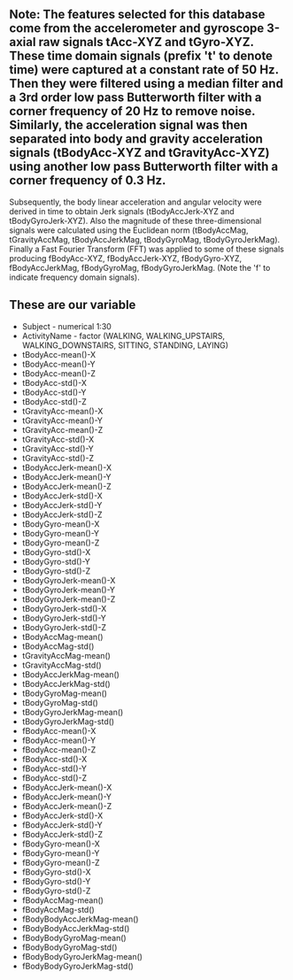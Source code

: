 ## Note: The features selected for this database come from the accelerometer and gyroscope 3-axial raw signals tAcc-XYZ and tGyro-XYZ. These time domain signals (prefix 't' to denote time) were captured at a constant rate of 50 Hz. Then they were filtered using a median filter and a 3rd order low pass Butterworth filter with a corner frequency of 20 Hz to remove noise. Similarly, the acceleration signal was then separated into body and gravity acceleration signals (tBodyAcc-XYZ and tGravityAcc-XYZ) using another low pass Butterworth filter with a corner frequency of 0.3 Hz.
Subsequently, the body linear acceleration and angular velocity were derived in time to obtain Jerk signals (tBodyAccJerk-XYZ and tBodyGyroJerk-XYZ). Also the magnitude of these three-dimensional signals were calculated using the Euclidean norm (tBodyAccMag, tGravityAccMag, tBodyAccJerkMag, tBodyGyroMag, tBodyGyroJerkMag).
Finally a Fast Fourier Transform (FFT) was applied to some of these signals producing fBodyAcc-XYZ, fBodyAccJerk-XYZ, fBodyGyro-XYZ, fBodyAccJerkMag, fBodyGyroMag, fBodyGyroJerkMag. (Note the 'f' to indicate frequency domain signals).
## These are our variable
* Subject	- numerical 1:30
* ActivityName	- factor (WALKING, WALKING_UPSTAIRS, WALKING_DOWNSTAIRS, SITTING, STANDING, LAYING)
* tBodyAcc-mean()-X			
* tBodyAcc-mean()-Y			
* tBodyAcc-mean()-Z			
* tBodyAcc-std()-X			
* tBodyAcc-std()-Y			
* tBodyAcc-std()-Z			
* tGravityAcc-mean()-X			
* tGravityAcc-mean()-Y			
* tGravityAcc-mean()-Z			
* tGravityAcc-std()-X			
* tGravityAcc-std()-Y			
* tGravityAcc-std()-Z			
* tBodyAccJerk-mean()-X			
* tBodyAccJerk-mean()-Y			
* tBodyAccJerk-mean()-Z			
* tBodyAccJerk-std()-X			
* tBodyAccJerk-std()-Y			
* tBodyAccJerk-std()-Z			
* tBodyGyro-mean()-X			
* tBodyGyro-mean()-Y			
* tBodyGyro-mean()-Z			
* tBodyGyro-std()-X			
* tBodyGyro-std()-Y			
* tBodyGyro-std()-Z			
* tBodyGyroJerk-mean()-X			
* tBodyGyroJerk-mean()-Y			
* tBodyGyroJerk-mean()-Z			
* tBodyGyroJerk-std()-X			
* tBodyGyroJerk-std()-Y			
* tBodyGyroJerk-std()-Z			
* tBodyAccMag-mean()			
* tBodyAccMag-std()			
* tGravityAccMag-mean()			
* tGravityAccMag-std()			
* tBodyAccJerkMag-mean()			
* tBodyAccJerkMag-std()			
* tBodyGyroMag-mean()			
* tBodyGyroMag-std()			
* tBodyGyroJerkMag-mean()			
* tBodyGyroJerkMag-std()			
* fBodyAcc-mean()-X			
* fBodyAcc-mean()-Y			
* fBodyAcc-mean()-Z			
* fBodyAcc-std()-X			
* fBodyAcc-std()-Y			
* fBodyAcc-std()-Z			
* fBodyAccJerk-mean()-X			
* fBodyAccJerk-mean()-Y			
* fBodyAccJerk-mean()-Z			
* fBodyAccJerk-std()-X			
* fBodyAccJerk-std()-Y			
* fBodyAccJerk-std()-Z			
* fBodyGyro-mean()-X			
* fBodyGyro-mean()-Y			
* fBodyGyro-mean()-Z			
* fBodyGyro-std()-X			
* fBodyGyro-std()-Y			
* fBodyGyro-std()-Z			
* fBodyAccMag-mean()			
* fBodyAccMag-std()			
* fBodyBodyAccJerkMag-mean()			
* fBodyBodyAccJerkMag-std()			
* fBodyBodyGyroMag-mean()			
* fBodyBodyGyroMag-std()			
* fBodyBodyGyroJerkMag-mean()			
* fBodyBodyGyroJerkMag-std()